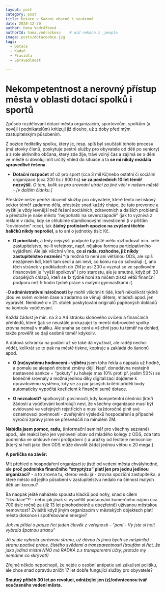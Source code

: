 ```yaml
---
layout: post
category: post
title: Dotace v Kadani obecně i soukromě  
date: 2020-12-30
author: Hana Vodrážková
authorId: hana.vodrazkova    # uid nekoho z _people
image: posts/dotaceobce.jpg
tags:
  - Dotace
  - Kadaň
  - Pravidla
  - Spravedlnost
  
---
```


# Nekompetentnost a nerovný přístup města v oblasti dotací spolků i sportů

Způsob rozdělování dotací města organizacím, sportovcům, spolkům (a nověji i podnikatelům) kritizuji již dlouho, už z doby před mým zastupitelským působením. 

Z pozice ředitelky spolku, který je, resp. spíš byl součástí tohoto procesu (má stovky členů, poskytuje pestré služby pro obyvatele od dětí po seniory) a z role aktivního občana, který zde žije, tráví volný čas a zajímá se o dění ve městě si dovoluji mít určitý vhled do situace a ta **se mi nikdy nezdála spravedlivě řešena**.

- **Dotační rozpočet** ať už pro sport (cca 3 mil Kč)nebo ostatní či sociální organizace (cca 200 tis / 600 tis) **se za posledních 10 let téměř nezvýšil.**
*O tom, kolik se pro srovnání utrácí za jiné věci v našem městě - [v dalším článku.]*

Přestože nelze penězi docenit služby pro obyvatele, které tento neziskový sektor téměř zadarmo dělá, přestože snad každý chápe, že tato prevence a vyžití je vždy levnější než řešení sociálních, zdravotních a dalších problémů a přestože je naše město “nejbohatší na severozápadě” (jak to vyznívá z reklam v rádiu, kdy se chlubíme stamilionovými investicemi (i v příštím “covidovém” roce), tak **žádný protinávrh opozice na zvýšení těchto balíčků nikdy neprošel**, a to ani o jednotky tisíc Kč.

- **O prioritách**, a tedy nejvyšší podpoře by jistě mělo rozhodovat min. celé zastupitelstvo, ne-li veřejnost, např. nějakou formou participativního vyjádření.
Ale jak všichni víme, **co si rada, rozhodne, již nikdy zastupitelstvo nezmění** 
*(a možná to není ani většinou ODS, ale spíš nezájmem lidí, kteří tam sedí a ani neví, co komu na co schvalují :(, ano těch stránek v podkladech do ZM je asi 200 a vyznat se ve spolkovém financování je “vyšší spolková” i pro starostu, 
ale je smutné, když př. 30 dospělých chlapů, kteří se 1x týdně honí za míčem získá větší finanční podporu než 5 hodin týdně práce s malými gymnastkami :(.

-**O administrativní náročnosti** by mohli všichni ti lidé, kteří několikrát týdně jdou ve svém volném čase a zadarmo se věnují dětem, mládeži apod. jen vyprávět. Nemluvě o v 21. století poskytování originálů papírových dokladů na kontrolu vyúčtování.

Každá žádost je min. na 3 x A4 stránku slohového cvičení a finančních přehledů, které (jak se neustále prokazuje) ty menší dobrovolné spolky zrovna nemají v malíku. Ale snaha se cení a všichni jsou tu téměř na dohled, takže prověřit se dají osobně téměř kdykoliv.

A datová schránka na podání už se také dá využívat, ale raději nechci vědět, kolikrát se to pak na městě tiskne, kopíruje a zakládá do šanonů apod.

- **O (ne)systému hodnocení - výběru** jsem toho řekla a napsala už hodně, a pomalu se alespoň drobné změny dějí. 
Např. donedávna nestejně nastavené sankce = “pokuty” (u hokeje max 10% proti př. jeslím 50%) se konečně srovnaly 
a možná jednou díky digitalizaci dojdeme k opravdovému systému, kdy se za pár jasných kritérií přidělí body automaticky vypočítá koeficient k finanční sumě dotace. 

- **O neznalosti?** spolkových povinností, kdy kompetentní úředníci (kteří žádosti a vyúčtování kontrolují) neví, že všechny organizace musí být evidované ve veřejných rejstřících a musí každoročně plnit své oznamovací povinnosti - zveřejnění výsledků hospodaření a případně výroční zprávy jsme se přesvědčili na minulém ZM.

**Nabídla jsem pomoc, radu,** (informační seminář pro všechny sezvané) apod., ale reakcí bylo jen vyslovení obav od mladého kolegy z ODS, zda tato podmínka ve smlouvě není protiprávní :) a urážky od ředitele nemocnice (který si holt jako člen ODS může dovolit žádat jednou větou o 20 mega:( 

**A perlička na závěr:**

Mít přehled o hospodaření organizací je jistě od vedení města chvályhodné, ale **proč podmínka finančního “stryptýzu” platí jen pro jednu jedinou organizaci?** - a to zrovna tu, kterou vedu já - zrovna opoziční zastupitelka, a které město od jejího působení v zastupitelstvu nedalo na činnost malých dětí ani korunu?

Ba naopak ještě naházelo spoustu klacků pod nohy, snad s cílem “likvidace”?! - nebo jak jinak si vysvětlit podsouvání komerčního nájmu cca 700 tisíc ročně za (již 13 let plnohodnotně a obezřetně) užívanou městskou nemovitost? Zvláště když jiným organizacím v městských objektech platí město dokonce i spotřebované energie?

*Jak mi přišel o pauze říct jeden člověk z veřejnosti - “paní - Vy jste si holt vybrala špatnou stranu”*

*Já si ale vybrala správnou stranu, už dávno (s jinou bych se nešpinila) - stranu poctivé práce, čistého svědomí a transparentnosti
(troufám si říct, že jako jediná místní NNO má RADKA z.s transparentní účty, protože my nemáme co skrývat!)*

Zřejmě někdo nepochopil, že nejde o osobní antipatie ani zákulisní politiku, ale chce snad opravdu zničit 17 let dobře fungující služby pro obyvatele?

**Smutný příběh 30 let po revoluci, odrážející jen (z)/odvrácenou tvář současného vedení města.**

